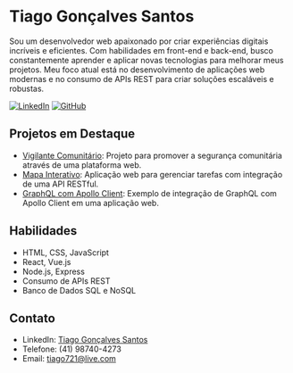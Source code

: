 <!-- Seu nome -->
# Tiago Gonçalves Santos

<!-- Descrição -->
Sou um desenvolvedor web apaixonado por criar experiências digitais incríveis e eficientes. Com habilidades em front-end e back-end, busco constantemente aprender e aplicar novas tecnologias para melhorar meus projetos. Meu foco atual está no desenvolvimento de aplicações web modernas e no consumo de APIs REST para criar soluções escaláveis e robustas.

<!-- Badges (opcional) -->
[![LinkedIn](https://img.shields.io/badge/LinkedIn-Tiago_Gonçalves-blue?style=flat&logo=linkedin)](https://www.linkedin.com/in/tiago721/)
[![GitHub](https://img.shields.io/badge/GitHub-tiago721-darkgreen?style=flat&logo=github)](https://github.com/tiago721)

<!-- Projetos em destaque -->
## Projetos em Destaque
- [Vigilante Comunitário](https://github.com/tiago721/Vigilante-Comunitario): Projeto para promover a segurança comunitária através de uma plataforma web.
- [Mapa Interativo](https://github.com/tiago721/MapaInterativo): Aplicação web para gerenciar tarefas com integração de uma API RESTful.
- [GraphQL com Apollo Client](https://github.com/tiago721/GraphQL-ApolloGraph): Exemplo de integração de GraphQL com Apollo Client em uma aplicação web.

<!-- Habilidades -->
## Habilidades
- HTML, CSS, JavaScript
- React, Vue.js
- Node.js, Express
- Consumo de APIs REST
- Banco de Dados SQL e NoSQL

<!-- Contato -->
## Contato
- LinkedIn: [Tiago Gonçalves Santos](https://www.linkedin.com/in/tiago721/)
- Telefone: (41) 98740-4273
- Email: tiago721@live.com
